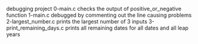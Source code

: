 debugging project 
0-main.c checks the output of positive_or_negative function
1-main.c debugged by commenting out the line causing problems
2-largest_number.c prints the largest number of 3 inputs
3-print_remaining_days.c prints all remaining dates for all dates and all leap years
